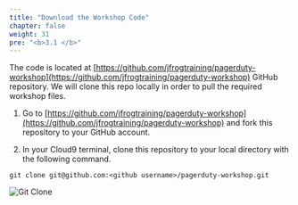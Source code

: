 ```yaml
---
title: "Download the Workshop Code"
chapter: false
weight: 31
pre: "<b>3.1 </b>"
---
```


The code is located at [https://github.com/jfrogtraining/pagerduty-workshop](https://github.com/jfrogtraining/pagerduty-workshop) GitHub repository. We will clone this repo locally in order to pull the required workshop files.

1. Go to [https://github.com/jfrogtraining/pagerduty-workshop](https://github.com/jfrogtraining/pagerduty-workshop) and fork this repository to your GitHub account.

2. In your Cloud9 terminal, clone this repository to your local directory with the following command.

```
git clone git@github.com:<github username>/pagerduty-workshop.git
```


![Git Clone](/images/git-clone-eks-pagerduty.png)
